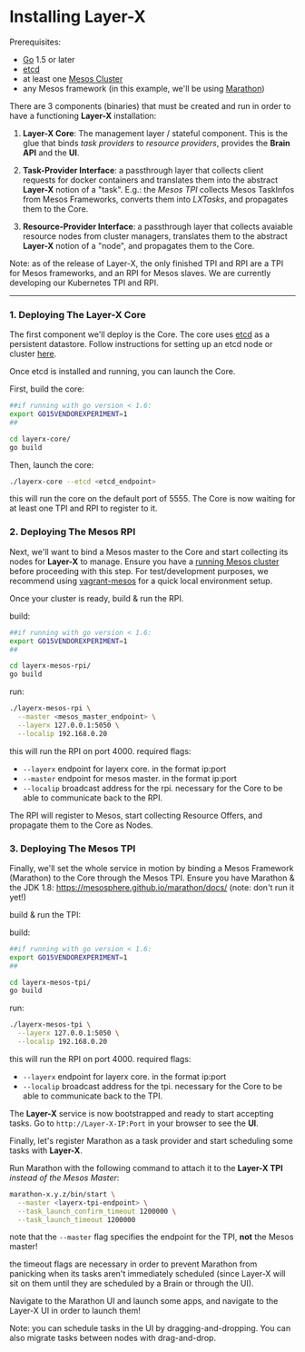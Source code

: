 # Installing **Layer-X**

Prerequisites:
* [Go](https://golang.org/) 1.5 or later
* [etcd](https://github.com/coreos/etcd)
* at least one [Mesos Cluster](http://mesos.apache.org/gettingstarted/)
* any Mesos framework (in this example, we'll be using [Marathon](https://mesosphere.github.io/marathon/docs/))

There are 3 components (binaries) that must be created and run in order to have a functioning **Layer-X** installation:

1. **Layer-X Core**: The management layer / stateful component. This is the glue that binds *task providers* to *resource providers*, provides the **Brain API** and the **UI**.

2. **Task-Provider Interface**: a passthrough layer that collects client requests for docker containers and translates them into the abstract **Layer-X** notion of a "task". E.g.: the *Mesos TPI* collects Mesos TaskInfos from Mesos Frameworks, converts them into *LXTasks*, and propagates them to the Core.

3. **Resource-Provider Interface**: a passthrough layer that collects avaiable resource nodes from cluster managers, translates them to the abstract **Layer-X** notion of a "node", and propagates them to the Core.

Note: as of the release of Layer-X, the only finished TPI and RPI are a TPI for Mesos frameworks, and an RPI for Mesos slaves. We are currently developing our Kubernetes TPI and RPI.

---

### 1. Deploying The **Layer-X Core**

The first component we'll deploy is the Core. The core uses [etcd](https://github.com/coreos/etcd) as a persistent datastore. Follow instructions for setting up an etcd node or cluster [here](https://github.com/coreos/etcd#getting-etcd).

Once etcd is installed and running, you can launch the Core.

First, build the core:

```bash
##if running with go version < 1.6:
export GO15VENDOREXPERIMENT=1
##

cd layerx-core/
go build
```

Then, launch the core:
```bash
./layerx-core --etcd <etcd_endpoint>
```
this will run the core on the default port of 5555. The Core is now waiting for at least one TPI and RPI to register to it.

### 2. Deploying The **Mesos RPI**

Next, we'll want to bind a Mesos master to the Core and start collecting its nodes for **Layer-X** to manage. Ensure you have a [running Mesos cluster](http://mesos.apache.org/gettingstarted/) before proceeding with this step. For test/development purposes, we recommend using [vagrant-mesos](https://github.com/everpeace/vagrant-mesos) for a quick local environment setup.

Once your cluster is ready, build & run the RPI.

build:
```bash
##if running with go version < 1.6:
export GO15VENDOREXPERIMENT=1
##

cd layerx-mesos-rpi/
go build
```

run:
```bash
./layerx-mesos-rpi \
  --master <mesos_master_endpoint> \
  --layerx 127.0.0.1:5050 \
  --localip 192.168.0.20

```

this will run the RPI on port 4000. required flags:
* `--layerx` endpoint for layerx core. in the format ip:port
* `--master` endpoint for mesos master. in the format ip:port
* `--localip` broadcast address for the rpi. necessary for the Core to be able to communicate back to the RPI.

The RPI will register to Mesos, start collecting Resource Offers, and propagate them to the Core as Nodes.

### 3. Deploying The **Mesos TPI**
Finally, we'll set the whole service in motion by binding a Mesos Framework (Marathon) to the Core through the Mesos TPI. Ensure you have Marathon & the JDK 1.8: https://mesosphere.github.io/marathon/docs/ (note: don't run it yet!)

build & run the TPI:

build:
```bash
##if running with go version < 1.6:
export GO15VENDOREXPERIMENT=1
##

cd layerx-mesos-tpi/
go build
```

run:
```bash
./layerx-mesos-tpi \
  --layerx 127.0.0.1:5050 \
  --localip 192.168.0.20

```

this will run the RPI on port 4000. required flags:
* `--layerx` endpoint for layerx core. in the format ip:port
* `--localip` broadcast address for the tpi. necessary for the Core to be able to communicate back to the TPI.

The **Layer-X** service is now bootstrapped and ready to start accepting tasks. Go to `http://Layer-X-IP:Port` in your browser to see the **UI**.

Finally, let's register Marathon as a task provider and start scheduling some tasks with **Layer-X**.

Run Marathon with the following command to attach it to the **Layer-X TPI** *instead of the Mesos Master*:

```bash
marathon-x.y.z/bin/start \
  --master <layerx-tpi-endpoint> \
  --task_launch_confirm_timeout 1200000 \
  --task_launch_timeout 1200000
```

note that the `--master` flag specifies the endpoint for the TPI, **not** the Mesos master!

the timeout flags are necessary in order to prevent Marathon from panicking when its tasks aren't immediately scheduled (since Layer-X will sit on them until they are scheduled by a Brain or through the UI).

Navigate to the Marathon UI and launch some apps, and navigate to the Layer-X UI in order to launch them!

Note: you can schedule tasks in the UI by dragging-and-dropping. You can also migrate tasks between nodes with drag-and-drop.
